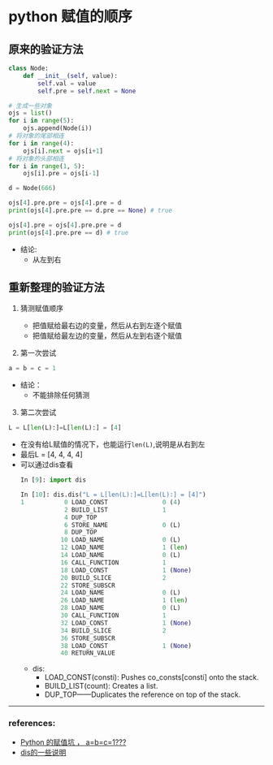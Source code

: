 # python 赋值的顺序
## 原来的验证方法
```python
class Node:
    def __init__(self, value):
        self.val = value
        self.pre = self.next = None

# 生成一些对象
ojs = list()
for i in range(5):
    ojs.append(Node(i))
# 将对象的尾部相连
for i in range(4):
    ojs[i].next = ojs[i+1]
# 将对象的头部相连
for i in range(1, 5):
    ojs[i].pre = ojs[i-1]

d = Node(666)

ojs[4].pre.pre = ojs[4].pre = d 
print(ojs[4].pre.pre == d.pre == None) # true

ojs[4].pre = ojs[4].pre.pre = d 
print(ojs[4].pre.pre == d) # true

```
- 结论:
  -  从左到右

## 重新整理的验证方法
1. 猜测赋值顺序
   - 把值赋给最右边的变量，然后从右到左逐个赋值
   - 把值赋给最左边的变量，然后从左到右逐个赋值

2. 第一次尝试
```Python
a = b = c = 1
```
- 结论：
  - 不能排除任何猜测

3. 第二次尝试
```Python
L = L[len(L):]=L[len(L):] = [4]
```
- 在没有给L赋值的情况下，也能运行`len(L)`,说明是从右到左
- 最后L = [4, 4, 4, 4]
- 可以通过dis查看
  ```Python
  In [9]: import dis
  
  In [10]: dis.dis("L = L[len(L):]=L[len(L):] = [4]")
  1           0 LOAD_CONST               0 (4)
              2 BUILD_LIST               1
              4 DUP_TOP
              6 STORE_NAME               0 (L)
              8 DUP_TOP
             10 LOAD_NAME                0 (L)
             12 LOAD_NAME                1 (len)
             14 LOAD_NAME                0 (L)
             16 CALL_FUNCTION            1
             18 LOAD_CONST               1 (None)
             20 BUILD_SLICE              2
             22 STORE_SUBSCR
             24 LOAD_NAME                0 (L)
             26 LOAD_NAME                1 (len)
             28 LOAD_NAME                0 (L)
             30 CALL_FUNCTION            1
             32 LOAD_CONST               1 (None)
             34 BUILD_SLICE              2
             36 STORE_SUBSCR
             38 LOAD_CONST               1 (None)
             40 RETURN_VALUE
  ```
  - dis:
    - LOAD_CONST(consti): Pushes co_consts[consti] onto the stack.
    - BUILD_LIST(count): Creates a list.
    - DUP_TOP——Duplicates the reference on top of the stack.


---
### references:
- [Python 的赋值坑 ， a=b=c=1???](https://www.v2ex.com/amp/t/443384)
- [dis的一些说明](https://docs.python.org/3/library/dis.html)